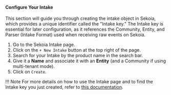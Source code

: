 #### Configure Your Intake

This section will guide you through creating the intake object in Sekoia, which provides a unique identifier called the "Intake key." The Intake key is essential for later configuration, as it references the Community, Entity, and Parser (Intake Format) used when receiving raw events on Sekoia.

1. Go to the Sekoia Intake page.
2. Click on the `+ New Intake` button at the top right of the page.
3. Search for your Intake by the product name in the search bar.
4. Give it a **Name** and associate it with an **Entity** (and a Community if using multi-tenant mode).
5. Click on `Create`.

!!! Note
    For more details on how to use the Intake page and to find the Intake key you just created, refer to [this documentation](/xdr/features/automate/manage-accounts.md).
